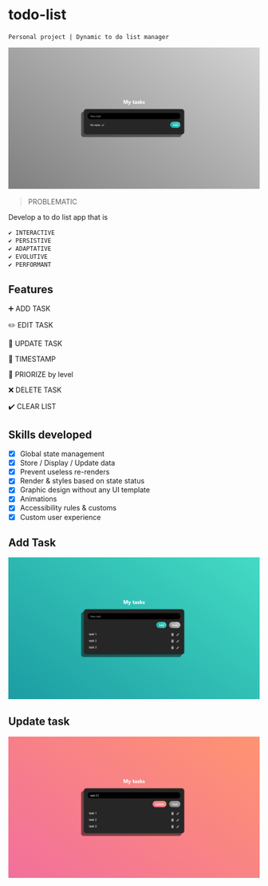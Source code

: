# todo-list

    Personal project | Dynamic to do list manager

<kbd>![Visuel](./todo-list-1.png)</kbd>

> PROBLEMATIC

Develop a to do list app that is

    ✔ INTERACTIVE
    ✔ PERSISTIVE
    ✔ ADAPTATIVE
    ✔ EVOLUTIVE
    ✔ PERFORMANT

## Features

:heavy_plus_sign: ADD TASK

:pencil2: EDIT TASK

:arrows_counterclockwise: UPDATE TASK

:calendar: TIMESTAMP

:triangular_flag_on_post: PRIORIZE by level

:x: DELETE TASK

:heavy_check_mark: CLEAR LIST


## Skills developed

- [x] Global state management
- [x] Store / Display / Update data
- [x] Prevent useless re-renders
- [x] Render & styles based on state status
- [x] Graphic design without any UI template
- [x] Animations
- [x] Accessibility rules & customs
- [x] Custom user experience

## Add Task

<kbd>![Visuel](./todo-list-2.png)</kbd>

## Update task

<kbd>![Visuel](./todo-list-3.png)</kbd>
